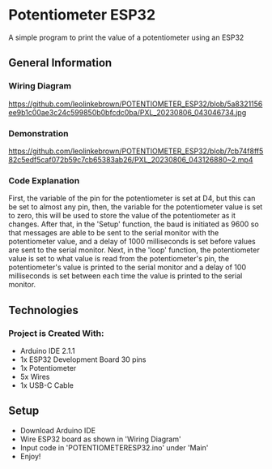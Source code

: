 # Potentiometer ESP32

A simple program to print the value of a potentiometer using an ESP32

## General Information

### Wiring Diagram

https://github.com/leolinkebrown/POTENTIOMETER_ESP32/blob/5a8321156ee9b1c00ae3c24c599850b0bfcdc0ba/PXL_20230806_043046734.jpg

### Demonstration

https://github.com/leolinkebrown/POTENTIOMETER_ESP32/blob/7cb74f8ff582c5edf5caf072b59c7cb65383ab26/PXL_20230806_043126880~2.mp4

### Code Explanation

First, the variable of the pin for the potentiometer is set at D4, but this can be set to almost any pin, then, the variable for the potentiometer value is set to zero, this will be used to store the value of the potentiometer as it changes. After that, in the 'Setup' function, the baud is initiated as 9600 so that messages are able to be sent to the serial monitor with the potentiometer value, and a delay of 1000 milliseconds is set before values are sent to the serial monitor. Next, in the 'loop' function, the potentiometer value is set to what value is read from the potentiometer's pin, the potentiometer's value is printed to the serial monitor and a delay of 100 milliseconds is set between each time the value is printed to the serial monitor.

## Technologies

### Project is Created With:

- Arduino IDE 2.1.1
- 1x ESP32 Development Board 30 pins
- 1x Potentiometer
- 5x Wires
- 1x USB-C Cable

## Setup

- Download Arduino IDE
- Wire ESP32 board as shown in 'Wiring Diagram'
- Input code in 'POTENTIOMETERESP32.ino' under 'Main'
- Enjoy!
